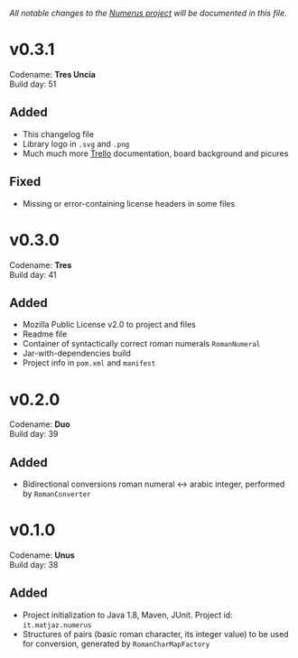 _All notable changes to the [Numerus project](http://matjaz.it/numerus) will be documented in this file._

v0.3.1
======
Codename: **Tres Uncia**  
Build day: 51

Added
-----
- This changelog file
- Library logo in `.svg` and `.png`
- Much much more [Trello](https://trello.com/b/WtjZ94R3/numerus) 
  documentation, board background and picures

Fixed
-----
- Missing or error-containing license headers in some files


v0.3.0
======
Codename: **Tres**  
Build day: 41

Added
-----
- Mozilla Public License v2.0 to project and files
- Readme file
- Container of syntactically correct roman numerals `RomanNumeral`
- Jar-with-dependencies build
- Project info in `pom.xml` and `manifest`


v0.2.0
======
Codename: **Duo**  
Build day: 39

Added
-----
- Bidirectional conversions roman numeral <-> arabic integer, performed by `RomanConverter`


v0.1.0
======
Codename: **Unus**  
Build day: 38

Added
-----
- Project initialization to Java 1.8, Maven, JUnit. Project id: `it.matjaz.numerus`
- Structures of pairs (basic roman character, its integer value) to be used for conversion, generated by `RomanCharMapFactory`
